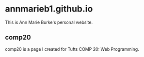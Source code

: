 # annmarieb1.github.io
This is Ann Marie Burke's personal website.

## comp20
comp20 is a page I created for Tufts COMP 20: Web Programming.
